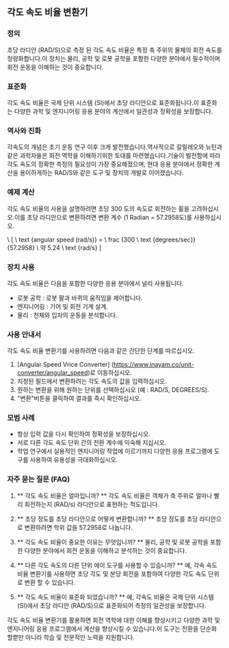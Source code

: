 ## 각도 속도 비율 변환기

### 정의
초당 라디안 (RAD/S)으로 측정 된 각도 속도 비율은 특정 축 주위의 물체의 회전 속도를 정량화합니다.이 장치는 물리, 공학 및 로봇 공학을 포함한 다양한 분야에서 필수적이며 회전 운동을 이해하는 것이 중요합니다.

### 표준화
각도 속도 비율은 국제 단위 시스템 (SI)에서 초당 라디안으로 표준화됩니다.이 표준화는 다양한 과학 및 엔지니어링 응용 분야의 계산에서 일관성과 정확성을 보장합니다.

### 역사와 진화
각속도의 개념은 초기 운동 연구 이후 크게 발전했습니다.역사적으로 갈릴레오와 뉴턴과 같은 과학자들은 회전 역학을 이해하기위한 토대를 마련했습니다.기술이 발전함에 따라 각도 속도의 정확한 측정의 필요성이 가장 중요해졌으며, 현대 응용 분야에서 정확한 계산을 용이하게하는 RAD/S와 같은 도구 및 장치의 개발로 이어졌습니다.

### 예제 계산
각도 속도 비율의 사용을 설명하려면 초당 300 도의 속도로 회전하는 휠을 고려하십시오.이를 초당 라디안으로 변환하려면 변환 계수 (1 Radian = 57.2958도)를 사용하십시오.

\ [
\ text {angular speed (rad/s)} = \ frac {300 \ text {degrees/sec}} {57.2958} \ 약 5.24 \ text {rad/s}
\]

### 장치 사용
각도 속도 비율은 다음을 포함한 다양한 응용 분야에서 널리 사용됩니다.
- 로봇 공학 : 로봇 팔과 바퀴의 움직임을 제어합니다.
- 엔지니어링 : 기어 및 회전 기계 설계.
- 물리 : 천체와 입자의 운동을 분석합니다.

### 사용 안내서
각도 속도 비율 변환기를 사용하려면 다음과 같은 간단한 단계를 따르십시오.
1. [Angular Speed ​​Vrice Converter] (https://www.inayam.co/unit-converter/angular_speed)로 이동하십시오.
2. 지정된 필드에서 변환하려는 각도 속도의 값을 입력하십시오.
3. 원하는 변환을 위해 원하는 단위를 선택하십시오 (예 : RAD/S, DEGREES/S).
4. "변환"버튼을 클릭하여 결과를 즉시 확인하십시오.

### 모범 사례
- 항상 입력 값을 다시 확인하여 정확성을 보장하십시오.
- 서로 다른 각도 속도 단위 간의 전환 계수에 익숙해 지십시오.
- 학업 연구에서 실용적인 엔지니어링 작업에 이르기까지 다양한 응용 프로그램에 도구를 사용하여 유용성을 극대화하십시오.

### 자주 묻는 질문 (FAQ)

1. ** 각도 속도 비율은 얼마입니까? **
각도 속도 비율은 객체가 축 주위로 얼마나 빨리 회전하는지 (RAD/s) 라디안으로 표현하는 척도입니다.

2. ** 초당 정도를 초당 라디안으로 어떻게 변환합니까? **
초당 정도를 초당 라디안으로 변환하려면 학위 값을 57.2958로 나눕니다.

3. ** 각도 속도 비율이 중요한 이유는 무엇입니까? **
물리, 공학 및 로봇 공학을 포함한 다양한 분야에서 회전 운동을 이해하고 분석하는 것이 중요합니다.

4. ** 다른 각도 속도의 다른 단위 에이 도구를 사용할 수 있습니까? **
예, 각속 속도 비율 변환기를 사용하면 초당 각도 및 분당 회전을 포함하여 다양한 각도 속도 단위로 변환 할 수 있습니다.

5. ** 각도 속도 비율이 표준화 되었습니까? **
예, 각속도 비율은 국제 단위 시스템 (SI)에서 초당 라디안 (RAD/S)으로 표준화되어 측정의 일관성을 보장합니다.

각도 속도 비율 변환기를 활용하면 회전 역학에 대한 이해를 향상시키고 다양한 과학 및 엔지니어링 응용 프로그램에서 계산을 향상시킬 수 있습니다.이 도구는 전환을 단순화 할뿐만 아니라 학습 및 전문적인 노력을 지원합니다.